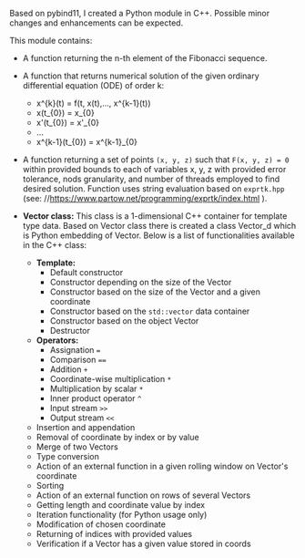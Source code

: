 Based on pybind11, I created a Python module in C++. Possible minor changes and enhancements can be expected.

This module contains:

- A function returning the n-th element of the Fibonacci sequence.

- A function that returns numerical solution of the given ordinary differential equation (ODE) of order k:
   - x^{k}(t) = f(t, x(t),..., x^{k-1}(t))
   - x(t_{0}) = x_{0}
   - x'(t_{0}) = x'_{0}
   - ...
   - x^{k-1}(t_{0}) = x^{k-1}_{0}

- A function returning a set of points `(x, y, z)` such that `F(x, y, z) = 0` within provided bounds to each of variables x, y, z with provided error tolerance, nods granularity, and number of threads
  employed to find desired solution. Function uses string evaluation based on `exprtk.hpp` (see: //https://www.partow.net/programming/exprtk/index.html ). 

- **Vector class:** This class is a 1-dimensional  C++ container for template type data. Based on Vector class there is created a class Vector_d which is Python embedding of Vector<double>. Below is a list of functionalities available in the C++ class:
  - **Template:**
    - Default constructor
    - Constructor depending on the size of the Vector
    - Constructor based on the size of the Vector and a given coordinate
    - Constructor based on the `std::vector` data container
    - Constructor based on the object Vector
    - Destructor
  - **Operators:**
    - Assignation `=`
    - Comparison `==`
    - Addition `+`
    - Coordinate-wise multiplication `*`
    - Multiplication by scalar `*`
    - Inner product operator `^`
    - Input stream `>>`
    - Output stream `<<`
  - Insertion and appendation
  - Removal of coordinate by index or by value
  - Merge of two Vectors
  - Type conversion
  - Action of an external function in a given rolling window on Vector's coordinate
  - Sorting
  - Action of an external function on rows of several Vectors
  - Getting length and coordinate value by index
  - Iteration functionality (for Python usage only)
  - Modification of chosen coordinate
  - Returning of indices with provided values
  - Verification if a Vector has a given value stored in coords
